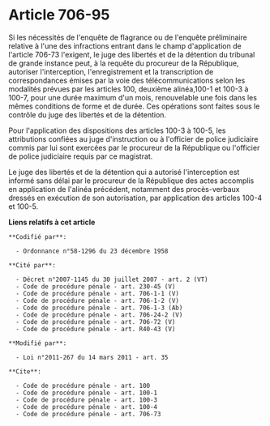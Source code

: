 # Article 706-95

Si les nécessités de l'enquête de flagrance ou de l'enquête préliminaire relative à l'une des infractions entrant dans le
champ d'application de l'article 706-73 l'exigent, le juge des libertés et de la détention du tribunal de grande instance
peut, à la requête du procureur de la République, autoriser l'interception, l'enregistrement et la transcription de
correspondances émises par la voie des télécommunications selon les modalités prévues par les articles 100, deuxième
alinéa,100-1 et 100-3 à 100-7, pour une durée maximum d'un mois, renouvelable une fois dans les mêmes conditions de forme et
de durée. Ces opérations sont faites sous le contrôle du juge des libertés et de la détention. 

Pour l'application des dispositions des articles 100-3 à 100-5, les attributions confiées au juge d'instruction ou à
l'officier de police judiciaire commis par lui sont exercées par le procureur de la République ou l'officier de police
judiciaire requis par ce magistrat. 

Le juge des libertés et de la détention qui a autorisé l'interception est informé sans délai par le procureur de la
République des actes accomplis en application de l'alinéa précédent, notamment des procès-verbaux dressés en exécution de son
autorisation, par application des articles 100-4 et 100-5.

**Liens relatifs à cet article**

	**Codifié par**:

	  - Ordonnance n°58-1296 du 23 décembre 1958

	**Cité par**:

	  - Décret n°2007-1145 du 30 juillet 2007 - art. 2 (VT)
	  - Code de procédure pénale - art. 230-45 (V)
	  - Code de procédure pénale - art. 706-1-1 (V)
	  - Code de procédure pénale - art. 706-1-2 (V)
	  - Code de procédure pénale - art. 706-1-3 (Ab)
	  - Code de procédure pénale - art. 706-24-2 (V)
	  - Code de procédure pénale - art. 706-72 (V)
	  - Code de procédure pénale - art. R40-43 (V)

	**Modifié par**:

	  - Loi n°2011-267 du 14 mars 2011 - art. 35

	**Cite**:

	  - Code de procédure pénale - art. 100
	  - Code de procédure pénale - art. 100-1
	  - Code de procédure pénale - art. 100-3
	  - Code de procédure pénale - art. 100-4
	  - Code de procédure pénale - art. 706-73
